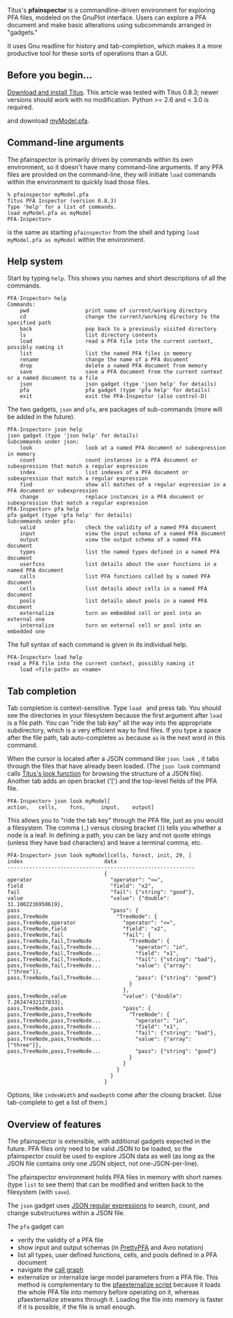 Titus's **pfainspector** is a commandline-driven environment for exploring PFA files, modeled on the GnuPlot interface. Users can explore a PFA document and make basic alterations using subcommands arranged in "gadgets."

It uses Gnu readline for history and tab-completion, which makes it a more productive tool for these sorts of operations than a GUI.

## Before you begin...

[Download and install Titus](Installation#case-4-you-want-to-install-titus-in-python).  This article was tested with Titus 0.8.3; newer versions should work with no modification.  Python >= 2.6 and < 3.0 is required.

and download [myModel.pfa](https://github.com/opendatagroup/hadrian/wiki/model/myModel.pfa).

## Command-line arguments

The pfainspector is primarily driven by commands within its own environment, so it doesn't have many command-line arguments. If any PFA files are provided on the command-line, they will initiate `load` commands within the environment to quickly load those files.

```
% pfainspector myModel.pfa
Titus PFA Inspector (version 0.8.3)
Type 'help' for a list of commands.
load myModel.pfa as myModel
PFA-Inspector> 
```

is the same as starting `pfainspector` from the shell and typing `load myModel.pfa as myModel` within the environment.

## Help system

Start by typing `help`. This shows you names and short descriptions of all the commands.

```
PFA-Inspector> help
Commands:
    pwd                  print name of current/working directory
    cd                   change the current/working directory to the specified path
    back                 pop back to a previously visited directory
    ls                   list directory contents
    load                 read a PFA file into the current context, possibly naming it
    list                 list the named PFA files in memory
    rename               change the name of a PFA document
    drop                 delete a named PFA document from memory
    save                 save a PFA document from the current context or a named document to a file
    json                 json gadget (type 'json help' for details)
    pfa                  pfa gadget (type 'pfa help' for details)
    exit                 exit the PFA-Inspector (also control-D)
```

The two gadgets, `json` and `pfa`, are packages of sub-commands (more will be added in the future).

```
PFA-Inspector> json help
json gadget (type 'json help' for details)
Subcommands under json:
    look                 look at a named PFA document or subexpression in memory
    count                count instances in a PFA document or subexpression that match a regular expression
    index                list indexes of a PFA document or subexpression that match a regular expression
    find                 show all matches of a regular expression in a PFA document or subexpression
    change               replace instances in a PFA document or subexpression that match a regular expression
PFA-Inspector> pfa help
pfa gadget (type 'pfa help' for details)
Subcommands under pfa:
    valid                check the validity of a named PFA document
    input                view the input schema of a named PFA document
    output               view the output schema of a named PFA document
    types                list the named types defined in a named PFA document
    userfcns             list details about the user functions in a named PFA document
    calls                list PFA functions called by a named PFA document
    cells                list details about cells in a named PFA document
    pools                list details about pools in a named PFA document
    externalize          turn an embedded cell or pool into an external one
    internalize          turn an external cell or pool into an embedded one
```

The full syntax of each command is given in its individual help.

```
PFA-Inspector> load help
read a PFA file into the current context, possibly naming it
    load <file-path> as <name>
```

## Tab completion

Tab completion is context-sensitive. Type `load ` and press tab. You should see the directories in your filesystem because the first argument after `load` is a file path. You can "ride the tab key" all the way into the appropriate subdirectory, which is a very efficient way to find files. If you type a space after the file path, tab auto-completes `as` because `as` is the next word in this command.

When the cursor is located after a JSON command like `json look `, it tabs through the files that have already been loaded. (The `json look` command calls [Titus's look function](Titus-PFA-navigation#navigation-tools-in-titus) for browsing the structure of a JSON file). Another tab adds an open bracket ('[') and the top-level fields of the PFA file.

```
PFA-Inspector> json look myModel[
action,   cells,    fcns,     input,    output]   
```

This allows you to "ride the tab key" through the PFA file, just as you would a filesystem. The comma (`,`) versus closing bracket (`]`) tells you whether a node is a leaf. In defining a path, you can be lazy and not quote strings (unless they have bad characters) and leave a terminal comma, etc.

```
PFA-Inspector> json look myModel[cells, forest, init, 29, ]
index                          data
------------------------------------------------------------
                               {
operator                         "operator": "<=",
field                            "field": "x2",
fail                             "fail": {"string": "good"},
value                            "value": {"double": 31.1002236950619},
pass                             "pass": {
pass,TreeNode                      "TreeNode": {
pass,TreeNode,operator               "operator": "<=",
pass,TreeNode,field                  "field": "x2",
pass,TreeNode,fail                   "fail": {
pass,TreeNode,fail,TreeNode            "TreeNode": {
pass,TreeNode,fail,TreeNode...           "operator": "in",
pass,TreeNode,fail,TreeNode...           "field": "x1",
pass,TreeNode,fail,TreeNode...           "fail": {"string": "bad"},
pass,TreeNode,fail,TreeNode...           "value": {"array": ["three"]},
pass,TreeNode,fail,TreeNode...           "pass": {"string": "good"}
                                       }
                                     },
pass,TreeNode,value                  "value": {"double": 7.26247432127833},
pass,TreeNode,pass                   "pass": {
pass,TreeNode,pass,TreeNode            "TreeNode": {
pass,TreeNode,pass,TreeNode...           "operator": "in",
pass,TreeNode,pass,TreeNode...           "field": "x1",
pass,TreeNode,pass,TreeNode...           "fail": {"string": "bad"},
pass,TreeNode,pass,TreeNode...           "value": {"array": ["three"]},
pass,TreeNode,pass,TreeNode...           "pass": {"string": "good"}
                                       }
                                     }
                                   }
                                 }
                               }
```

Options, like `indexWidth` and `maxDepth` come after the closing bracket. (Use tab-complete to get a list of them.)

## Overview of features

The pfainspector is extensible, with additional gadgets expected in the future. PFA files only need to be valid JSON to be loaded, so the pfainspector could be used to explore JSON data as well (as long as the JSON file contains only one JSON object, not one-JSON-per-line).

The pfainspector environment holds PFA files in memory with short names (type `list` to see them) that can be modified and written back to the filesystem (with `save`).

The `json` gadget uses [JSON regular expressions](JSON-Regular-Expressions) to search, count, and change substructures within a JSON file.

The `pfa` gadget can

   * verify the validity of a PFA file
   * show input and output schemas (in [PrettyPFA](PrettyPFA-Reference) and Avro notation)
   * list all types, user defined functions, cells, and pools defined in a PFA document
   * navigate the [call graph](Hadrian-Analyzing-Engine#call-graph)
   * externalize or internalize large model parameters from a PFA file. This method is complementary to the [pfaexternalize script](Titus-pfaexternalize) because it loads the whole PFA file into memory before operating on it, whereas pfaexternalize streams through it. Loading the file into memory is faster if it is possible, if the file is small enough.
